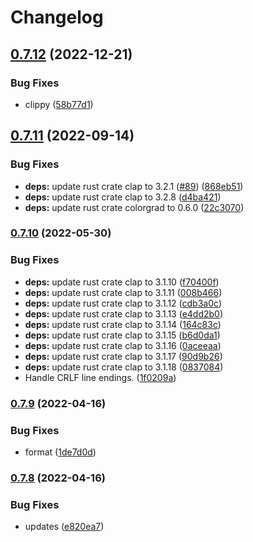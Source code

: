 # Changelog

## [0.7.12](https://github.com/davidkna/lcat-rs/compare/lcat-v0.7.11...lcat-v0.7.12) (2022-12-21)


### Bug Fixes

* clippy ([58b77d1](https://github.com/davidkna/lcat-rs/commit/58b77d14d67bdc17bf960b7e083ffca3393a9d26))

## [0.7.11](https://github.com/davidkna/lcat-rs/compare/lcat-v0.7.10...lcat-v0.7.11) (2022-09-14)


### Bug Fixes

* **deps:** update rust crate clap to 3.2.1 ([#89](https://github.com/davidkna/lcat-rs/issues/89)) ([868eb51](https://github.com/davidkna/lcat-rs/commit/868eb5156d92f2e3266640871709451ddbf2b9ec))
* **deps:** update rust crate clap to 3.2.8 ([d4ba421](https://github.com/davidkna/lcat-rs/commit/d4ba421213c1467777fd61c368b6925b64ede789))
* **deps:** update rust crate colorgrad to 0.6.0 ([22c3070](https://github.com/davidkna/lcat-rs/commit/22c30700de54b5f9c107b279c71d22d7db25a87b))

### [0.7.10](https://github.com/davidkna/lcat-rs/compare/lcat-v0.7.9...lcat-v0.7.10) (2022-05-30)


### Bug Fixes

* **deps:** update rust crate clap to 3.1.10 ([f70400f](https://github.com/davidkna/lcat-rs/commit/f70400f53e3bf5287cad293a7d90a542c366948a))
* **deps:** update rust crate clap to 3.1.11 ([008b466](https://github.com/davidkna/lcat-rs/commit/008b46680536ce0219830f4c95b93f7ab572b99b))
* **deps:** update rust crate clap to 3.1.12 ([cdb3a0c](https://github.com/davidkna/lcat-rs/commit/cdb3a0cc398cc1f7fc7da523fba16b85a54f26c1))
* **deps:** update rust crate clap to 3.1.13 ([e4dd2b0](https://github.com/davidkna/lcat-rs/commit/e4dd2b0953feddb2887ac774316ebc4f485f2684))
* **deps:** update rust crate clap to 3.1.14 ([164c83c](https://github.com/davidkna/lcat-rs/commit/164c83c204aeda806fdfc4a2ce38137067727909))
* **deps:** update rust crate clap to 3.1.15 ([b6d0da1](https://github.com/davidkna/lcat-rs/commit/b6d0da1c13a6854ac7619a84764b2461150fc17f))
* **deps:** update rust crate clap to 3.1.16 ([0aceeaa](https://github.com/davidkna/lcat-rs/commit/0aceeaa3104e0d8b35142abdcf3e593668de4d36))
* **deps:** update rust crate clap to 3.1.17 ([90d9b26](https://github.com/davidkna/lcat-rs/commit/90d9b262a07c4062062da65dd219afdbdfc2c434))
* **deps:** update rust crate clap to 3.1.18 ([0837084](https://github.com/davidkna/lcat-rs/commit/0837084c1c6cc741f6847c23046d134705600ee0))
* Handle CRLF line endings. ([1f0209a](https://github.com/davidkna/lcat-rs/commit/1f0209acd29806a7170d738fbd0add8e6976a50f))

### [0.7.9](https://github.com/davidkna/lcat-rs/compare/lcat-v0.7.8...lcat-v0.7.9) (2022-04-16)


### Bug Fixes

* format ([1de7d0d](https://github.com/davidkna/lcat-rs/commit/1de7d0dc1120c9bd58d5b8ee6b3eee763d6ecd4f))

### [0.7.8](https://github.com/davidkna/lcat-rs/compare/lcat-v0.7.7...lcat-v0.7.8) (2022-04-16)


### Bug Fixes

* updates ([e820ea7](https://github.com/davidkna/lcat-rs/commit/e820ea7458de7c26dc98785da21fa5c2ddab04e4))
